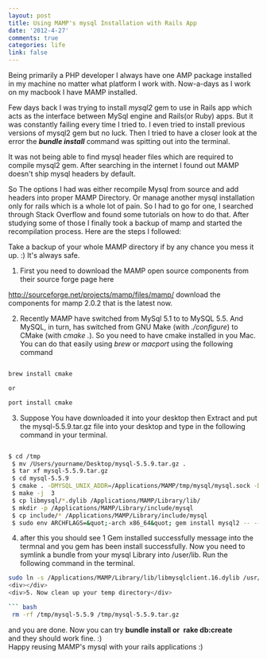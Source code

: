 ```yaml
---
layout: post
title: Using MAMP's mysql Installation with Rails App
date: '2012-4-27'
comments: true
categories: life
link: false
---
```

Being primarily a PHP developer I always have one AMP package installed in my machine no matter what platform I work with. Now-a-days as I work on my macbook I have MAMP installed.

Few days back I was trying to install <em>mysql2 </em>gem to use in Rails app which acts as the interface between MySql engine and Rails(or Ruby) apps. But it was constantly failing every time I tried to. I even tried to install previous versions of mysql2 gem but no luck. Then I tried to have a closer look at the error the <strong><em>bundle install</em></strong> command was spitting out into the terminal.

It was not being able to find mysql header files which are required to compile mysql2 gem. After searching in the internet I found out MAMP doesn't ship mysql headers by default.

So The options I had was either recompile Mysql from source and add headers into proper MAMP Directory. Or manage another mysql installation only for rails which is a whole lot of pain. So I had to go for one, I searched through Stack Overflow and found some tutorials on how to do that. After studying some of those I finally took a backup of mamp and started the recompilation process. Here are the steps I followed:

Take a backup of your whole MAMP directory if by any chance you mess it up. :) It's always safe.

1. First you need to download the MAMP open source components from their source forge page here

http://sourceforge.net/projects/mamp/files/mamp/ download the components for mamp 2.0.2 that is the latest now.

2. Recently MAMP have switched from MySql 5.1 to to MySQL 5.5. And MySQL, in turn, has switched from GNU Make (with <em>./configure</em>) to CMake (with <em>cmake .</em>). So you need to have cmake installed in you Mac. You can do that easily using <em>brew</em> or <em>macport</em> using the following command

``` bash

brew install cmake

or

port install cmake

```

3. Suppose You have downloaded it into your desktop then Extract and put the mysql-5.5.9.tar.gz file into your desktop and type in the following command in your terminal.

``` bash

$ cd /tmp
 $ mv /Users/yourname/Desktop/mysql-5.5.9.tar.gz .
 $ tar xf mysql-5.5.9.tar.gz
 $ cd mysql-5.5.9
 $ cmake . -DMYSQL_UNIX_ADDR=/Applications/MAMP/tmp/mysql/mysql.sock -DCMAKE_INSTALL_PREFIX=/Applications/MAMP/Library
 $ make -j  3
 $ cp libmysql/*.dylib /Applications/MAMP/Library/lib/
 $ mkdir -p /Applications/MAMP/Library/include/mysql
 $ cp include/* /Applications/MAMP/Library/include/mysql
 $ sudo env ARCHFLAGS=&quot;-arch x86_64&quot; gem install mysql2 -- --with-mysql-config=/Applications/MAMP/Library/bin/mysql_config

```

4. after this you should see 1 Gem installed successfully message into the termnal and you gem has been install successfully. Now you need to symlink a bundle from your mysql Library into /user/lib. Run the following command in the terminal.

``` bash
sudo ln -s /Applications/MAMP/Library/lib/libmysqlclient.16.dylib /usr/lib/libmysqlclient.16.dylib [/bash]
<div></div>
<div>5. Now clean up your temp directory</div>

``` bash
 rm -rf /tmp/mysql-5.5.9 /tmp/mysql-5.5.9.tar.gz
```
<div>and you are done. Now you can try <strong>bundle install or </strong> <strong>rake db:create</strong></div>
<div>and they should work fine. :)</div>
<div>Happy reusing MAMP's mysql with your rails applications :)</div>

